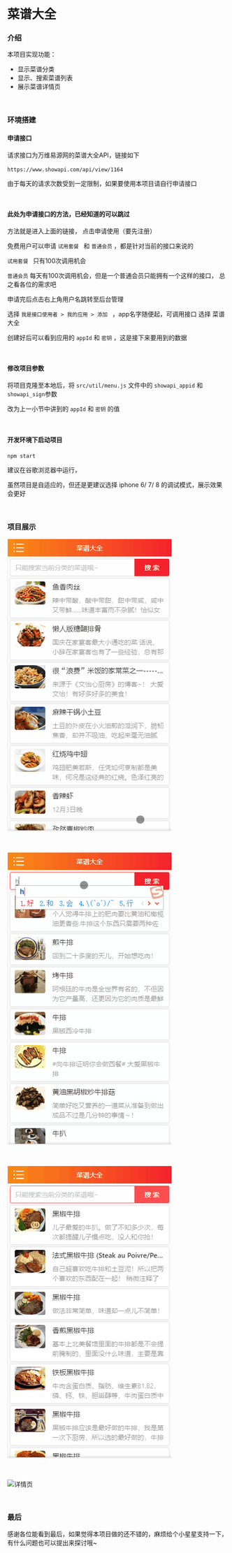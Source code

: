 # 菜谱大全  

### 介绍  

本项目实现功能：  

+ 显示菜谱分类
+ 显示、搜索菜谱列表
+ 展示菜谱详情页

&nbsp;

### 环境搭建

#### 申请接口

请求接口为万维易源网的菜谱大全API，链接如下

`https://www.showapi.com/api/view/1164`

由于每天的请求次数受到一定限制，如果要使用本项目请自行申请接口

&nbsp;

#### 此处为申请接口的方法，已经知道的可以跳过

方法就是进入上面的链接， 点击申请使用（要先注册）

免费用户可以申请 `试用套餐 ` 和 `普通会员` ，都是针对当前的接口来说的

`试用套餐 ` 只有100次调用机会

`普通会员` 每天有100次调用机会，但是一个普通会员只能拥有一个这样的接口， 总之看各位的需求吧

申请完后点击右上角用户名跳转至后台管理

选择 `我是接口使用者 > 我的应用 > 添加 ` ，app名字随便起，可调用接口 选择 菜谱大全

创建好后可以看到应用的 `appId` 和 `密钥` ，这是接下来要用到的数据

&nbsp;

#### 修改项目参数

将项目克隆至本地后，将 `src/util/menu.js` 文件中的 `showapi_appid` 和 `showapi_sign`参数

改为上一小节中讲到的 `appId` 和 `密钥` 的值

&nbsp;

#### 开发环境下启动项目

`npm start`

建议在谷歌浏览器中运行，

虽然项目是自适应的，但还是更建议选择 iphone 6/ 7/ 8 的调试模式，展示效果会更好

&nbsp;

### 项目展示

![选择分类](https://github.com/crow-n/million-menus/raw/master/overlook/category.gif)

&nbsp;
&nbsp;

![搜索](https://github.com/crow-n/million-menus/raw/master/overlook/search.gif)

&nbsp;
&nbsp;

![搜索失败](https://github.com/crow-n/million-menus/raw/master/overlook/searchError.gif)

&nbsp;
&nbsp;

![详情页](https://github.com/crow-n/million-menus/raw/master/overlook/detail.gif)

&nbsp;

### 最后

感谢各位能看到最后，如果觉得本项目做的还不错的，麻烦给个小星星支持一下，有什么问题也可以提出来探讨哦~